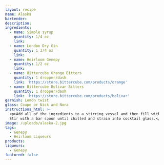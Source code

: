 ```yaml
---
layout: recipe
name: Alaska
bartender:
description:
ingredients:
  - name: Simple syrup
    quantity: 1/4 oz
    link:
  - name: London Dry Gin
    quantity: 1 3/4 oz
    link:
  - name: Heirloom Genepy
    quantity: 1/2 oz
    link:
  - name: Bittercube Orange Bitters
    quantity: 1 dropper/dash
    link: 'https://store.bittercube.com/products/orange'
  - name: Bittercube Bolivar Bitters
    quantity: 1 dropper/dash
    link: 'https://store.bittercube.com/products/bolivar'
garnish: Lemon twist
glass: Coupe or Nick and Nora
instructions_html: >-
  <p>Add all of the ingredients to a stirring vessel and then fill with ice.
  Stir with a bar spoon until chilled and strain into cocktail glass.</p>
image: /uploads/alaska-2.jpg
tags:
  - Genepy
  - Heirloom Liqueurs
products:
liqueurs: 
  - Genepy
featured: false
---
```


